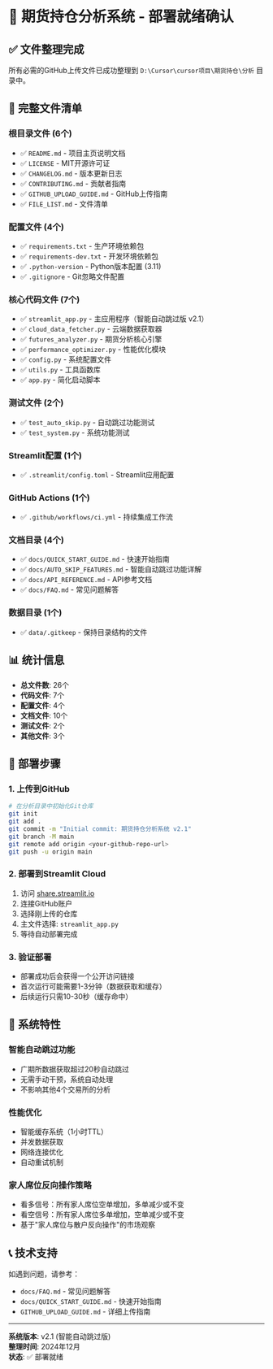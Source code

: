 # 🎉 期货持仓分析系统 - 部署就绪确认

## ✅ 文件整理完成

所有必需的GitHub上传文件已成功整理到 `D:\Cursor\cursor项目\期货持仓\分析` 目录中。

## 📁 完整文件清单

### 根目录文件 (6个)
- ✅ `README.md` - 项目主页说明文档
- ✅ `LICENSE` - MIT开源许可证
- ✅ `CHANGELOG.md` - 版本更新日志
- ✅ `CONTRIBUTING.md` - 贡献者指南
- ✅ `GITHUB_UPLOAD_GUIDE.md` - GitHub上传指南
- ✅ `FILE_LIST.md` - 文件清单

### 配置文件 (4个)
- ✅ `requirements.txt` - 生产环境依赖包
- ✅ `requirements-dev.txt` - 开发环境依赖包
- ✅ `.python-version` - Python版本配置 (3.11)
- ✅ `.gitignore` - Git忽略文件配置

### 核心代码文件 (7个)
- ✅ `streamlit_app.py` - 主应用程序（智能自动跳过版 v2.1）
- ✅ `cloud_data_fetcher.py` - 云端数据获取器
- ✅ `futures_analyzer.py` - 期货分析核心引擎
- ✅ `performance_optimizer.py` - 性能优化模块
- ✅ `config.py` - 系统配置文件
- ✅ `utils.py` - 工具函数库
- ✅ `app.py` - 简化启动脚本

### 测试文件 (2个)
- ✅ `test_auto_skip.py` - 自动跳过功能测试
- ✅ `test_system.py` - 系统功能测试

### Streamlit配置 (1个)
- ✅ `.streamlit/config.toml` - Streamlit应用配置

### GitHub Actions (1个)
- ✅ `.github/workflows/ci.yml` - 持续集成工作流

### 文档目录 (4个)
- ✅ `docs/QUICK_START_GUIDE.md` - 快速开始指南
- ✅ `docs/AUTO_SKIP_FEATURES.md` - 智能自动跳过功能详解
- ✅ `docs/API_REFERENCE.md` - API参考文档
- ✅ `docs/FAQ.md` - 常见问题解答

### 数据目录 (1个)
- ✅ `data/.gitkeep` - 保持目录结构的文件

## 📊 统计信息

- **总文件数**: 26个
- **代码文件**: 7个
- **配置文件**: 4个
- **文档文件**: 10个
- **测试文件**: 2个
- **其他文件**: 3个

## 🚀 部署步骤

### 1. 上传到GitHub
```bash
# 在分析目录中初始化Git仓库
git init
git add .
git commit -m "Initial commit: 期货持仓分析系统 v2.1"
git branch -M main
git remote add origin <your-github-repo-url>
git push -u origin main
```

### 2. 部署到Streamlit Cloud
1. 访问 [share.streamlit.io](https://share.streamlit.io)
2. 连接GitHub账户
3. 选择刚上传的仓库
4. 主文件选择: `streamlit_app.py`
5. 等待自动部署完成

### 3. 验证部署
- 部署成功后会获得一个公开访问链接
- 首次运行可能需要1-3分钟（数据获取和缓存）
- 后续运行只需10-30秒（缓存命中）

## 🔧 系统特性

### 智能自动跳过功能
- 广期所数据获取超过20秒自动跳过
- 无需手动干预，系统自动处理
- 不影响其他4个交易所的分析

### 性能优化
- 智能缓存系统（1小时TTL）
- 并发数据获取
- 网络连接优化
- 自动重试机制

### 家人席位反向操作策略
- 看多信号：所有家人席位空单增加，多单减少或不变
- 看空信号：所有家人席位多单增加，空单减少或不变
- 基于"家人席位与散户反向操作"的市场观察

## 📞 技术支持

如遇到问题，请参考：
- `docs/FAQ.md` - 常见问题解答
- `docs/QUICK_START_GUIDE.md` - 快速开始指南
- `GITHUB_UPLOAD_GUIDE.md` - 详细上传指南

---

**系统版本**: v2.1 (智能自动跳过版)  
**整理时间**: 2024年12月  
**状态**: ✅ 部署就绪